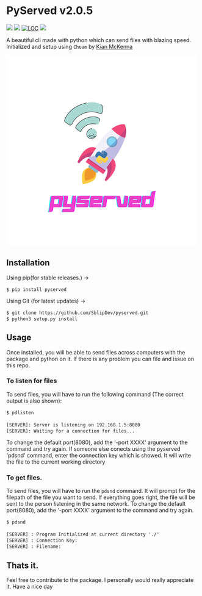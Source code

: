 # PyServed v2.0.5
<a href="https://pepy.tech/project/pyserved"><img src="https://img.shields.io/pypi/dw/pyserved"></a>
<a href="https://pypi.org/project/pyserved"><img src="https://img.shields.io/pypi/v/pyserved"></a>
<a href="https://github.com/shaurya-blip/pyserved"><img alt="LOC" src="https://shields.io/tokei/lines/github/shaurya-blip/pyserved"></a>
<a href="https://github.com/shaurya-blip/pyserved"><img src="https://img.shields.io/github/repo-size/shaurya-blip/pyserved"></a>

A beautiful cli made with python which can send files with blazing speed. Initialized and setup using `Choam` by [Kian McKenna](https://github.com/cowboycodr)

<!-- ![pyserved in show](images/example.png) -->
![pyserved in show](images/pyserved.png)
## Installation

Using pip(for stable releases.) ->

```
$ pip install pyserved
```

Using Git (for latest updates) ->

```
$ git clone https://github.com/SblipDev/pyserved.git
$ python3 setup.py install
```

## Usage

Once installed, you will be able to send files across computers with the package and python on it. 
If there is any problem you can file and issue on this repo.

### To listen for files

To send files, you will have to run the following command (The correct output is also shown): 

```
$ pdlisten

[SERVER]: Server is listening on 192.168.1.5:8080
[SERVER]: Waiting for a connection for files...
```

To change the default port(8080), add the '-port XXXX' argument to the command and try again. 
If someone else conects using the pyserved 'pdsnd' command, enter the connection key which is showed. It will write the file to the current working directory

### To get files.

To send files, you will have to run the `pdsnd` command. It will prompt for the filepath of the file you want to send.
If everything goes right, the file will be sent to the person listening in the same network.
To change the default port(8080), add the '-port XXXX' argument to the command and try again.

```
$ pdsnd

[SERVER] : Program Initialized at current directory './'
[SERVER] : Connection Key:
[SERVER] : Filename: 
```


## Thats it. 
Feel free to contribute to the package. I personally would really appreciate it.
Have a nice day   
